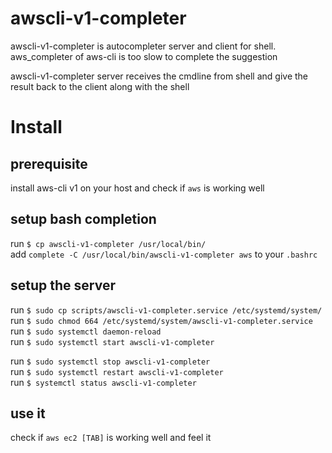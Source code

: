 # awscli-v1-completer

awscli-v1-completer is autocompleter server and client for shell.  
aws_completer of aws-cli is too slow to complete the suggestion

awscli-v1-completer server receives the cmdline from shell and give the result back to the client along with the shell

# Install

## prerequisite

install aws-cli v1 on your host and check if `aws` is working well 


## setup bash completion

run `$ cp awscli-v1-completer /usr/local/bin/`  
add `complete -C /usr/local/bin/awscli-v1-completer aws` to your `.bashrc`  

## setup the server

run  `$ sudo cp scripts/awscli-v1-completer.service /etc/systemd/system/`  
run  `$ sudo chmod 664 /etc/systemd/system/awscli-v1-completer.service`  
run  `$ sudo systemctl daemon-reload`  
run  `$ sudo systemctl start awscli-v1-completer`  

run  `$ sudo systemctl stop awscli-v1-completer`  
run  `$ sudo systemctl restart awscli-v1-completer`  
run  `$ systemctl status awscli-v1-completer`   

## use it

check if `aws ec2 [TAB]` is working well and feel it 



